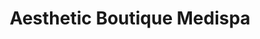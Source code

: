 ---
title: "Aesthetic Boutique Medispa"
url: /santa-fe/aesthetic-boutique-medispa/
shop: Kosmetik
---